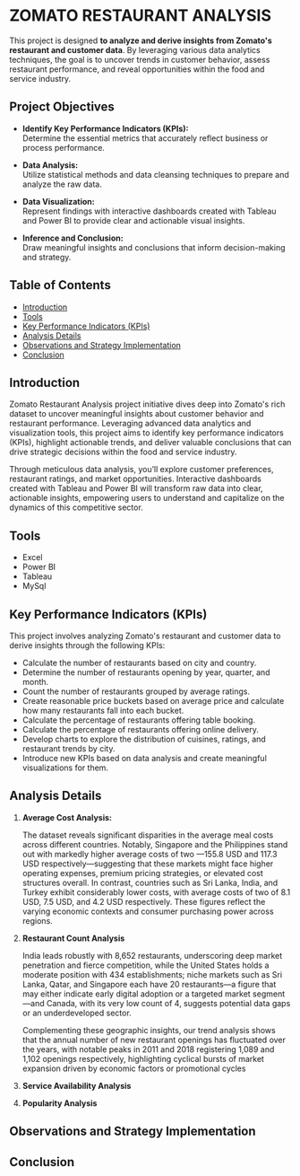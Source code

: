 
# ZOMATO RESTAURANT ANALYSIS
This project is designed **to analyze and derive insights from Zomato's restaurant and customer data**. By leveraging various data analytics techniques, the goal is to uncover trends in customer behavior, assess restaurant performance, and reveal opportunities within the food and service industry.

## Project Objectives

- **Identify Key Performance Indicators (KPIs):**  
  Determine the essential metrics that accurately reflect business or process performance.
  
- **Data Analysis:**  
  Utilize statistical methods and data cleansing techniques to prepare and analyze the raw data.

- **Data Visualization:**  
  Represent findings with interactive dashboards created with Tableau and Power BI to provide clear and actionable visual insights.

- **Inference and Conclusion:**  
  Draw meaningful insights and conclusions that inform decision-making and strategy.

## Table of Contents
- [Introduction](#introduction)
- [Tools](#tools)
- [Key Performance Indicators (KPIs)](#key-performance-indicators-kpis)
- [Analysis Details](#analysis-details)
- [Observations and Strategy Implementation](#observations-and-strategy-implementation)
- [Conclusion](#conclusion)

## Introduction
Zomato Restaurant Analysis project initiative dives deep into Zomato's rich dataset to uncover meaningful insights about customer behavior and restaurant performance. Leveraging advanced data analytics and visualization tools, this project aims to identify key performance indicators (KPIs), highlight actionable trends, and deliver valuable conclusions that can drive strategic decisions within the food and service industry.

Through meticulous data analysis, you’ll explore customer preferences, restaurant ratings, and market opportunities. Interactive dashboards created with Tableau and Power BI will transform raw data into clear, actionable insights, empowering users to understand and capitalize on the dynamics of this competitive sector.

## Tools
- Excel
- Power BI
- Tableau
- MySql
  
## Key Performance Indicators (KPIs)

This project involves analyzing Zomato's restaurant and customer data to derive insights through the following KPIs:


 - Calculate the number of restaurants based on city and country.
 - Determine the number of restaurants opening by year, quarter, and month.
 - Count the number of restaurants grouped by average ratings.   
 - Create reasonable price buckets based on average price and calculate how many restaurants fall into each bucket.
 - Calculate the percentage of restaurants offering table booking.
 - Calculate the percentage of restaurants offering online delivery.
 - Develop charts to explore the distribution of cuisines, ratings, and restaurant trends by city.
 - Introduce new KPIs based on data analysis and create meaningful visualizations for them.

## Analysis Details

1. **Average Cost Analysis:**

   The dataset reveals significant disparities in the average meal costs across different countries. Notably, Singapore and the Philippines stand out with markedly higher average costs of two —155.8 USD and 117.3 USD respectively—suggesting that these markets might face higher operating expenses, premium pricing strategies, or elevated cost structures overall. In contrast, countries such as Sri Lanka, India, and Turkey exhibit considerably lower costs, with average costs of two of 8.1 USD, 7.5 USD, and 4.2 USD respectively. These figures reflect the varying economic contexts and consumer purchasing power across regions.
   
3. **Restaurant Count Analysis**

   India leads robustly with 8,652 restaurants, underscoring deep market penetration and fierce competition, while the United States holds a moderate position with 434 establishments; niche markets such as Sri Lanka, Qatar, and Singapore each have 20 restaurants—a figure that may either indicate early digital adoption or a targeted market segment—and Canada, with its very low count of 4, suggests potential data gaps or an underdeveloped sector.

    Complementing these geographic insights, our trend analysis shows that the annual number of new restaurant openings has fluctuated over the years, with notable peaks in 2011 and 2018 registering 1,089 and 1,102 openings respectively, highlighting cyclical bursts of market expansion driven by economic factors or promotional cycles

    
5. **Service Availability Analysis**

     

6. **Popularity Analysis**


## Observations and Strategy Implementation



## Conclusion



